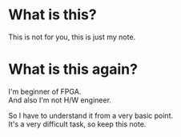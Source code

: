 # What is this?

This is not for you, this is just my note.


# What is this again?

I'm beginner of FPGA.  
And also I'm not H/W engineer.  

So I have to understand it from a very basic point.  
It's a very difficult task, so keep this note.  

